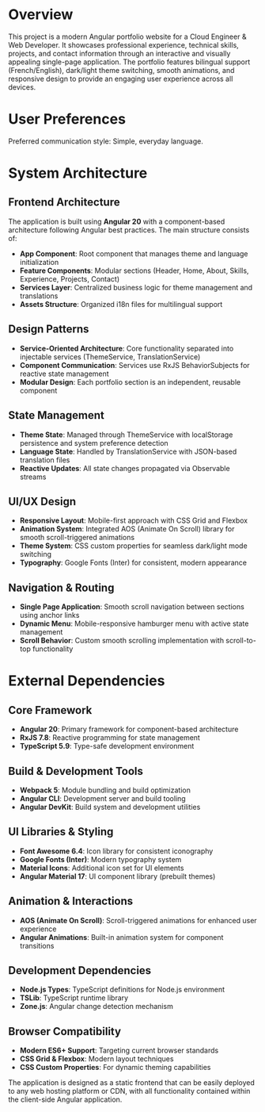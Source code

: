 # Overview

This project is a modern Angular portfolio website for a Cloud Engineer & Web Developer. It showcases professional experience, technical skills, projects, and contact information through an interactive and visually appealing single-page application. The portfolio features bilingual support (French/English), dark/light theme switching, smooth animations, and responsive design to provide an engaging user experience across all devices.

# User Preferences

Preferred communication style: Simple, everyday language.

# System Architecture

## Frontend Architecture
The application is built using **Angular 20** with a component-based architecture following Angular best practices. The main structure consists of:

- **App Component**: Root component that manages theme and language initialization
- **Feature Components**: Modular sections (Header, Home, About, Skills, Experience, Projects, Contact)
- **Services Layer**: Centralized business logic for theme management and translations
- **Assets Structure**: Organized i18n files for multilingual support

## Design Patterns
- **Service-Oriented Architecture**: Core functionality separated into injectable services (ThemeService, TranslationService)
- **Component Communication**: Services use RxJS BehaviorSubjects for reactive state management
- **Modular Design**: Each portfolio section is an independent, reusable component

## State Management
- **Theme State**: Managed through ThemeService with localStorage persistence and system preference detection
- **Language State**: Handled by TranslationService with JSON-based translation files
- **Reactive Updates**: All state changes propagated via Observable streams

## UI/UX Design
- **Responsive Layout**: Mobile-first approach with CSS Grid and Flexbox
- **Animation System**: Integrated AOS (Animate On Scroll) library for smooth scroll-triggered animations
- **Theme System**: CSS custom properties for seamless dark/light mode switching
- **Typography**: Google Fonts (Inter) for consistent, modern appearance

## Navigation & Routing
- **Single Page Application**: Smooth scroll navigation between sections using anchor links
- **Dynamic Menu**: Mobile-responsive hamburger menu with active state management
- **Scroll Behavior**: Custom smooth scrolling implementation with scroll-to-top functionality

# External Dependencies

## Core Framework
- **Angular 20**: Primary framework for component-based architecture
- **RxJS 7.8**: Reactive programming for state management
- **TypeScript 5.9**: Type-safe development environment

## Build & Development Tools
- **Webpack 5**: Module bundling and build optimization
- **Angular CLI**: Development server and build tooling
- **Angular DevKit**: Build system and development utilities

## UI Libraries & Styling
- **Font Awesome 6.4**: Icon library for consistent iconography
- **Google Fonts (Inter)**: Modern typography system
- **Material Icons**: Additional icon set for UI elements
- **Angular Material 17**: UI component library (prebuilt themes)

## Animation & Interactions
- **AOS (Animate On Scroll)**: Scroll-triggered animations for enhanced user experience
- **Angular Animations**: Built-in animation system for component transitions

## Development Dependencies
- **Node.js Types**: TypeScript definitions for Node.js environment
- **TSLib**: TypeScript runtime library
- **Zone.js**: Angular change detection mechanism

## Browser Compatibility
- **Modern ES6+ Support**: Targeting current browser standards
- **CSS Grid & Flexbox**: Modern layout techniques
- **CSS Custom Properties**: For dynamic theming capabilities

The application is designed as a static frontend that can be easily deployed to any web hosting platform or CDN, with all functionality contained within the client-side Angular application.